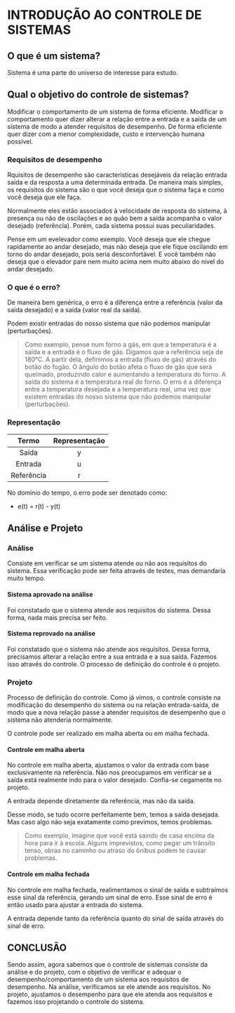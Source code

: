 # INTRODUÇÃO AO CONTROLE DE SISTEMAS

## O que é um sistema?

Sistema é uma parte do universo de interesse para estudo.

## Qual o objetivo do controle de sistemas?

Modificar o comportamento de um sistema de forma eficiente. Modificar o comportamento quer dizer alterar a relação entre a entrada e a saída de um sistema de modo a atender requisitos de desempenho. De forma eficiente quer dizer com a menor complexidade, custo e intervenção humana possível.

### Requisitos de desempenho

Rquisitos de desempenho são características desejáveis da relação entrada saída e da resposta a uma determinada entrada. De maneira mais simples, os requisitos do sistema são o que você deseja que o sistema faça e como você deseja que ele faça.

Normalmente eles estão associados à velocidade de resposta do sistema, à presença ou não de oscilações e ao quão bem a saída acompanha o valor desejado (referência). Porém, cada sistema possui suas peculiaridades. 

Pense em um evelevador como exemplo. Você deseja que ele chegue rapidamente ao andar desejado, mas não deseja que ele fique oscilando em torno do andar desejado, pois seria desconfortável. E você também não deseja que o elevador pare nem muito acima nem muito abaixo do nível do andar desejado. 

### O que é o erro?

De maneira bem genérica, o erro é a diferença entre a referência (valor da saída desejado) e a saída (valor real da saída). 

Podem existir entradas do nosso sistema que não podemos manipular (perturbações). 

> Como exemplo, pense num forno a gás, em que a temperatura é a saída e a entrada é o fluxo de gás. Digamos que a referência seja de 180°C. A partir dela, definimos a entrada (fluxo de gás) através do botão do fogão. O ângulo do botão afeta o fluxo de gás que será queimado, produzindo calor e aumentando a temperatura do forno. A saída do sistema é a temperatura real do forno. O erro é a diferença entre a temperatura desejada e a temperatura real, uma vez que existem entradas do nosso sistema que não podemos manipular (perturbações).

### Representação

| Termo | Representação 
:--------:|:--------------:
| Saída | y
| Entrada | u
| Referência | r

No domínio do tempo, o erro pode ser denotado como:
- e(t) = r(t) - y(t)

## Análise e Projeto

### Análise

Consiste em verificar se um sistema atende ou não aos requisitos do sistema. Essa verificação pode ser feita através de testes, mas demandaria muito tempo.

#### Sistema aprovado na análise
 
 Foi constatado que o sistema atende aos requisitos do sistema. Dessa forma, nada mais precisa ser feito.

#### Sistema reprovado na análise

Foi constatado que o sistema não atende aos requisitos. Dessa forma, precisamos alterar a relação entre a sua entrada e a sua saída. Fazemos isso através do controle. O processo de definição do controle é o projeto.

### Projeto

Processo de definição do controle. Como já vimos, o controle consiste na modificação do desempenho do sistema ou na relação entrada-saída, de modo que a nova relação passe a atender requisitos de desempenho que o sistema não atenderia normalmente.

O controle pode ser realizado em malha aberta ou em malha fechada.

#### Controle em malha aberta

No controle em malha aberta, ajustamos o valor da entrada com base exclusivamente na referência. Não nos preocupamos em verificar se a saída está realmente indo para o valor desejado. Confia-se cegamente no projeto.

A entrada depende diretamente da referência, mas não da saída.

Desse modo, se tudo ocorre perfeitamente bem, temos a saída desejada. Mas caso algo não seja exatamente como previmos, temos problemas.


> Como exemplo, imagine que você está saindo de casa encima da hora para ir à escola. Alguns imprevistos, como pegar um trânsito tenso, obras no caminho ou atraso do ônibus podem te causar problemas. 

#### Controle em malha fechada

No controle em malha fechada, realimentamos o sinal de saída e subtraímos esse sinal da referência, gerando um sinal de erro. Esse sinal de erro é então usado para ajustar a entrada do sistema. 

A entrada depende tanto da referência quanto do sinal de saída através do sinal de erro.

## CONCLUSÃO

Sendo assim, agora sabemos que o controle de sistemas consiste da análise e do projeto, com o objetivo de verificar e adequar o desempenho/comportamento de um sistema aos requisitos de desempenho. Na análise, verificamos se ele atende aos requisitos. No projeto, ajustamos o desempenho para que ele atenda aos requisitos e fazemos isso projetando o controle do sistema. 







